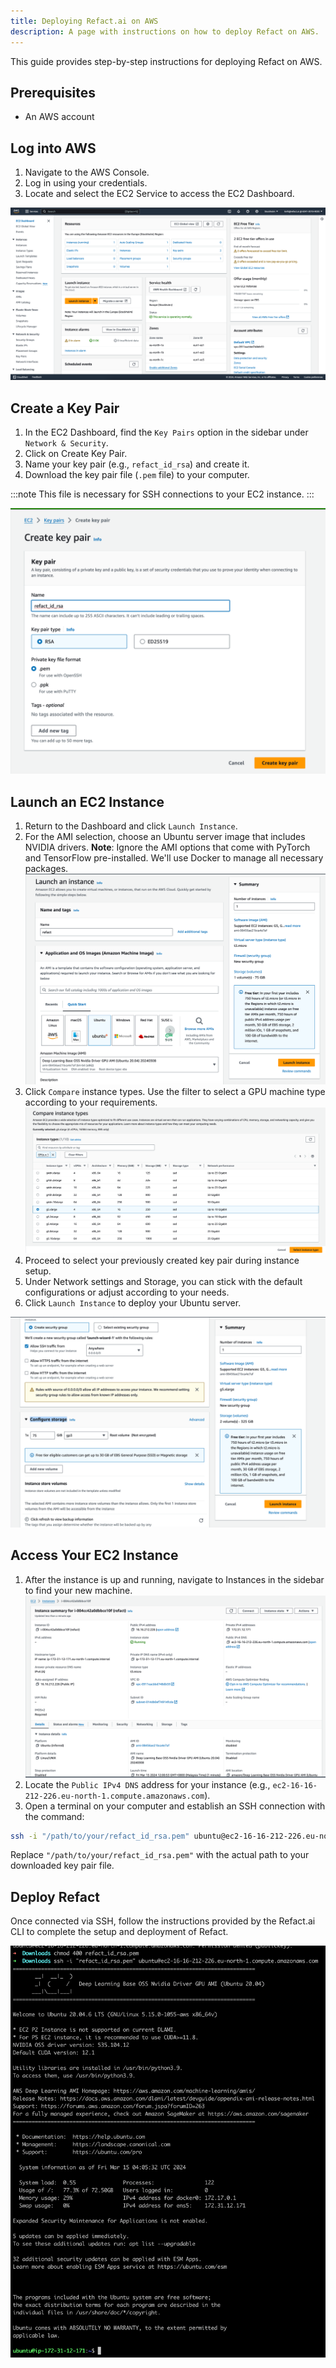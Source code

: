 ```yaml
---
title: Deploying Refact.ai on AWS
description: A page with instructions on how to deploy Refact on AWS.
---
```


This guide provides step-by-step instructions for deploying Refact on AWS.

## Prerequisites
- An AWS account

## Log into AWS
1. Navigate to the AWS Console.
2. Log in using your credentials.
3. Locate and select the EC2 Service to access the EC2 Dashboard.

![AWS Console](../../../assets/aws_console.png)

## Create a Key Pair
1. In the EC2 Dashboard, find the `Key Pairs` option in the sidebar under `Network & Security`.
2. Click on Create Key Pair.
3. Name your key pair (e.g., `refact_id_rsa`) and create it.
4. Download the key pair file (`.pem` file) to your computer. 

:::note
This file is necessary for SSH connections to your EC2 instance.
:::

![Key Pair](../../../assets/key_pair.png)

## Launch an EC2 Instance
1. Return to the Dashboard and click `Launch Instance`.
2. For the AMI selection, choose an Ubuntu server image that includes NVIDIA drivers. **Note**: Ignore the AMI options that come with PyTorch and TensorFlow pre-installed. We'll use Docker to manage all necessary packages. ![Launch Instance](../../../assets/launch_instance.png)
3. Click `Compare` instance types. Use the filter to select a GPU machine type according to your requirements. ![Compare](../../../assets/compare.png)
4. Proceed to select your previously created key pair during instance setup.
5. Under Network settings and Storage, you can stick with the default configurations or adjust according to your needs.
6. Click `Launch Instance` to deploy your Ubuntu server.

![Launching](../../../assets/launching.png)

## Access Your EC2 Instance

1. After the instance is up and running, navigate to Instances in the sidebar to find your new machine. ![AWS Machine](../../../assets/aws_machine.png)
2. Locate the `Public IPv4 DNS` address for your instance (e.g., `ec2-16-16-212-226.eu-north-1.compute.amazonaws.com`).
3. Open a terminal on your computer and establish an SSH connection with the command:

```bash
ssh -i "/path/to/your/refact_id_rsa.pem" ubuntu@ec2-16-16-212-226.eu-north-1.compute.amazonaws.com
```
Replace `"/path/to/your/refact_id_rsa.pem"` with the actual path to your downloaded key pair file.

## Deploy Refact

Once connected via SSH, follow the instructions provided by the Refact.ai CLI to complete the setup and deployment of Refact.

![Refact CLI](../../../assets/terminal.png)